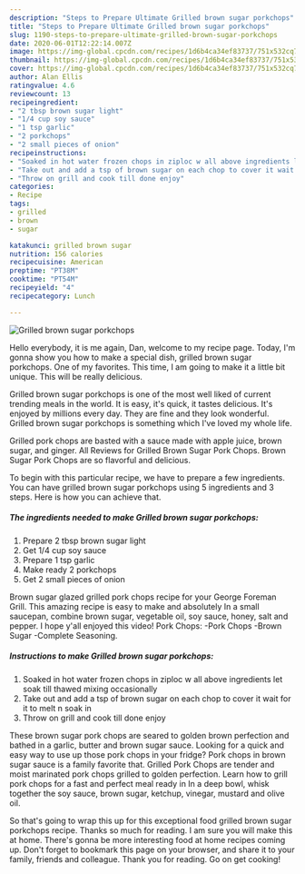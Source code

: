 ```yaml
---
description: "Steps to Prepare Ultimate Grilled brown sugar porkchops"
title: "Steps to Prepare Ultimate Grilled brown sugar porkchops"
slug: 1190-steps-to-prepare-ultimate-grilled-brown-sugar-porkchops
date: 2020-06-01T12:22:14.007Z
image: https://img-global.cpcdn.com/recipes/1d6b4ca34ef83737/751x532cq70/grilled-brown-sugar-porkchops-recipe-main-photo.jpg
thumbnail: https://img-global.cpcdn.com/recipes/1d6b4ca34ef83737/751x532cq70/grilled-brown-sugar-porkchops-recipe-main-photo.jpg
cover: https://img-global.cpcdn.com/recipes/1d6b4ca34ef83737/751x532cq70/grilled-brown-sugar-porkchops-recipe-main-photo.jpg
author: Alan Ellis
ratingvalue: 4.6
reviewcount: 13
recipeingredient:
- "2 tbsp brown sugar light"
- "1/4 cup soy sauce"
- "1 tsp garlic"
- "2 porkchops"
- "2 small pieces of onion"
recipeinstructions:
- "Soaked in hot water frozen chops in ziploc w all above ingredients let soak till thawed mixing occasionally"
- "Take out and add a tsp of brown sugar on each chop to cover it wait for it to melt n soak in"
- "Throw on grill and cook till done enjoy"
categories:
- Recipe
tags:
- grilled
- brown
- sugar

katakunci: grilled brown sugar 
nutrition: 156 calories
recipecuisine: American
preptime: "PT38M"
cooktime: "PT54M"
recipeyield: "4"
recipecategory: Lunch

---
```



![Grilled brown sugar porkchops](https://img-global.cpcdn.com/recipes/1d6b4ca34ef83737/751x532cq70/grilled-brown-sugar-porkchops-recipe-main-photo.jpg)

Hello everybody, it is me again, Dan, welcome to my recipe page. Today, I'm gonna show you how to make a special dish, grilled brown sugar porkchops. One of my favorites. This time, I am going to make it a little bit unique. This will be really delicious.

Grilled brown sugar porkchops is one of the most well liked of current trending meals in the world. It is easy, it's quick, it tastes delicious. It's enjoyed by millions every day. They are fine and they look wonderful. Grilled brown sugar porkchops is something which I've loved my whole life.

Grilled pork chops are basted with a sauce made with apple juice, brown sugar, and ginger. All Reviews for Grilled Brown Sugar Pork Chops. Brown Sugar Pork Chops are so flavorful and delicious.


To begin with this particular recipe, we have to prepare a few ingredients. You can have grilled brown sugar porkchops using 5 ingredients and 3 steps. Here is how you can achieve that.

<!--inarticleads1-->

##### The ingredients needed to make Grilled brown sugar porkchops:

1. Prepare 2 tbsp brown sugar light
1. Get 1/4 cup soy sauce
1. Prepare 1 tsp garlic
1. Make ready 2 porkchops
1. Get 2 small pieces of onion


Brown sugar glazed grilled pork chops recipe for your George Foreman Grill. This amazing recipe is easy to make and absolutely In a small saucepan, combine brown sugar, vegetable oil, soy sauce, honey, salt and pepper. I hope y&#39;all enjoyed this video! Pork Chops: -Pork Chops -Brown Sugar -Complete Seasoning. 

<!--inarticleads2-->

##### Instructions to make Grilled brown sugar porkchops:

1. Soaked in hot water frozen chops in ziploc w all above ingredients let soak till thawed mixing occasionally
1. Take out and add a tsp of brown sugar on each chop to cover it wait for it to melt n soak in
1. Throw on grill and cook till done enjoy


These brown sugar pork chops are seared to golden brown perfection and bathed in a garlic, butter and brown sugar sauce. Looking for a quick and easy way to use up those pork chops in your fridge? Pork chops in brown sugar sauce is a family favorite that. Grilled Pork Chops are tender and moist marinated pork chops grilled to golden perfection. Learn how to grill pork chops for a fast and perfect meal ready in In a deep bowl, whisk together the soy sauce, brown sugar, ketchup, vinegar, mustard and olive oil. 

So that's going to wrap this up for this exceptional food grilled brown sugar porkchops recipe. Thanks so much for reading. I am sure you will make this at home. There's gonna be more interesting food at home recipes coming up. Don't forget to bookmark this page on your browser, and share it to your family, friends and colleague. Thank you for reading. Go on get cooking!

